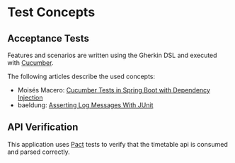 # Test Concepts

## Acceptance Tests

Features and scenarios are written using the Gherkin DSL and executed with [Cucumber](https://cucumber.io/).

The following articles describe the used concepts:

- Moisés Macero: [Cucumber Tests in Spring Boot with Dependency Injection](https://thepracticaldeveloper.com/cucumber-tests-spring-boot-dependency-injection/)
- baeldung: [Asserting Log Messages With JUnit](https://www.baeldung.com/junit-asserting-logs)

## API Verification

This application uses [Pact](https://pact.io/) tests to verify that the timetable api is consumed and parsed correctly.
